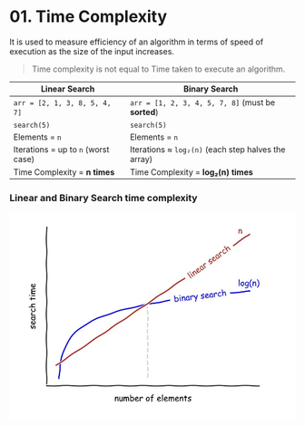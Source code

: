 # 01. Time Complexity

It is used to measure efficiency of an algorithm in terms of speed of execution as the size of the input increases.

> Time complexity is not equal to Time taken to execute an algorithm.

| **Linear Search**                   | **Binary Search**                                   |
| ----------------------------------- | --------------------------------------------------- |
| `arr = [2, 1, 3, 8, 5, 4, 7]`       | `arr = [1, 2, 3, 4, 5, 7, 8]` (must be **sorted**)  |
| `search(5)`                         | `search(5)`                                         |
| Elements = `n`                      | Elements = `n`                                      |
| Iterations = up to `n` (worst case) | Iterations ≈ `log₂(n)` (each step halves the array) |
| Time Complexity = **n times**       | Time Complexity = **log₂(n) times**                 |

### Linear and Binary Search time complexity

<!-- adjust width of image -->

![linear-vs-binary-search](../images/linear-vs-binary-search.jpg)
